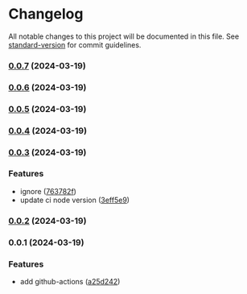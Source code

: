 # Changelog

All notable changes to this project will be documented in this file. See [standard-version](https://github.com/conventional-changelog/standard-version) for commit guidelines.

### [0.0.7](https://github.com/SolidZORO/test-github-actions-deploy-gh-pages/compare/v0.0.6...v0.0.7) (2024-03-19)

### [0.0.6](https://github.com/SolidZORO/test-github-actions-deploy-gh-pages/compare/v0.0.5...v0.0.6) (2024-03-19)

### [0.0.5](https://github.com/SolidZORO/test-github-actions-deploy-gh-pages/compare/v0.0.4...v0.0.5) (2024-03-19)

### [0.0.4](https://github.com/SolidZORO/test-github-actions-deploy-gh-pages/compare/v0.0.3...v0.0.4) (2024-03-19)

### [0.0.3](https://github.com/SolidZORO/test-github-actions-deploy-gh-pages/compare/v0.0.2...v0.0.3) (2024-03-19)


### Features

* ignore ([763782f](https://github.com/SolidZORO/test-github-actions-deploy-gh-pages/commit/763782f589b161fcee464451b30837e74d372040))
* update ci node version ([3eff5e9](https://github.com/SolidZORO/test-github-actions-deploy-gh-pages/commit/3eff5e90d86a982d0d52d321016a943632c61e2d))

### [0.0.2](https://github.com/SolidZORO/test-github-actions-deploy-gh-pages/compare/v0.0.1...v0.0.2) (2024-03-19)

### 0.0.1 (2024-03-19)


### Features

* add github-actions ([a25d242](https://github.com/SolidZORO/test-github-actions-deploy-gh-pages/commit/a25d24289836e1c6e418368de07d48af2cb794d8))
